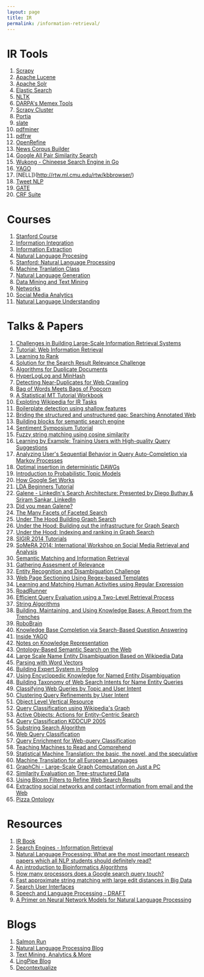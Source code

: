 ```yaml
---
layout: page
title: IR
permalink: /information-retrieval/
---
```


IR Tools
========
1. [Scrapy](http://scrapy.org/)
2. [Apache Lucene](https://lucene.apache.org/core/)
3. [Apache Solr](http://lucene.apache.org/solr/)
4. [Elastic Search](https://www.elastic.co/)
5. [NLTK](http://www.nltk.org/)
6. [DARPA's Memex Tools](http://opencatalog.darpa.mil/MEMEX.html)
7. [Scrapy Cluster](http://scrapy-cluster.readthedocs.org/en/latest/)
8. [Portia](https://github.com/scrapinghub/portia)
9. [slate](https://pypi.python.org/pypi/slate)
10. [pdfminer](https://github.com/euske/pdfminer)
11. [pdfrw](https://github.com/pmaupin/pdfrw)
12. [OpenRefine](http://openrefine.org/)
13. [News Corpus Builder](http://skillachie.github.io/news-corpus-builder/)
14. [Google All Pair Similarity Search](https://code.google.com/p/google-all-pairs-similarity-search/)
15. [Wukong - Chineese Search Engine in Go](https://github.com/huichen/wukong)
16. [YAGO](http://www.mpi-inf.mpg.de/departments/databases-and-information-systems/research/yago-naga/yago//)
17. [NELL])(http://rtw.ml.cmu.edu/rtw/kbbrowser/)
18. [Tweet NLP](http://www.ark.cs.cmu.edu/TweetNLP/)
19. [GATE](https://gate.ac.uk/)
20. [CRF Suite](http://www.chokkan.org/software/crfsuite/tutorial.html)

Courses
=======
1. [Stanford Course](http://web.stanford.edu/class/cs276/)
2. [Information Integration](http://usc-isi-i2.github.io/knoblock/doc/syllabus/CSCI548_Syllabus_Spring_2015.pdf)
3. [Information Extraction](http://www.cs.cmu.edu/~wcohen/10-707/index-2004.html)
4. [Natural Language Procesing](http://www3.nd.edu/~dchiang/teaching/nlp/)
5. [Stanford: Natural Language Processing](http://web.stanford.edu/class/cs224n/syllabus.shtml#lec1)
6. [Machine Tranlation Class](http://mt-class.org/)
7. [Natural Language Generation](http://www.inf.ed.ac.uk/teaching/courses/nlg/)
8. [Data Mining and Text Mining](http://www.cs.uic.edu/~liub/teach/cs583-fall-15/cs583.html)
9. [Networks](https://courses.cit.cornell.edu/info2040_2014fa/)
10. [Social Media Analytics](http://www.isi.edu/~lerman/courses/csci599_2015/Syllabus-Social%20Media%20Analytics_v1.pdf)
11. [Natural Language Understanding](http://web.stanford.edu/class/cs224u/)

Talks & Papers
==============
1. [Challenges in Building Large-Scale Information Retrieval Systems](http://web.stanford.edu/class/cs276/Jeff-Dean-Stanford-CS276-April-2015.pdf)
2. [Tutorial: Web Information Retrieval](http://sci2s.ugr.es/sites/default/files/files/linksInterest/Tutorials/icde.pdf)
3. [Learning to Rank](http://research.microsoft.com/en-us/people/hangli/li-acl-ijcnlp-2009-tutorial.pdf)
4. [Solution for the Search Result Relevance Challenge](https://github.com/ChenglongChen/Kaggle_CrowdFlower/blob/master/Doc/Kaggle_CrowdFlower_ChenglongChen.pdf)
5. [Algorithms for Duplicate Documents](http://www.cs.princeton.edu/courses/archive/spr05/cos598E/bib/Princeton.pdf)
6. [HyperLogLog and MinHash](http://tech.adroll.com/blog/data/2013/07/10/hll-minhash.html)
7. [Detecting Near-Duplicates for Web Crawling](http://www2007.cpsc.ucalgary.ca/papers/paper215.pdf)
8. [Bag of Words Meets Bags of Popcorn](https://www.kaggle.com/c/word2vec-nlp-tutorial)
9. [A Statistical MT Tutorial Workbook](http://www.isi.edu/natural-language/mt/wkbk-rw.pdf)
10. [Exploting Wikipedia for IR Tasks](http://vitiokm.wix.com/wikitutorial)
11. [Boilerplate detection using shallow features](http://www.decom.ufop.br/menotti/rp122/sem/sem1-brayan-milton-art.pdf)
12. [Briding the structured and unstructured gap: Searching Annotated Web](http://www.tcs.tifr.res.in/events/bridging-structured-unstructured-gap-searching-annotated-web)
13. [Building blocks for semantic search engine](http://videolectures.net/iiia06_chakrabarti_rcier/)
14. [Sentiment Symposium Tutorial](http://sentiment.christopherpotts.net/index.html)
15. [Fuzzy string matching using cosine similarity](http://blog.nishtahir.com/2015/09/19/fuzzy-string-matching-using-cosine-similarity/)
16. [Learning by Example: Training Users with High-quality Query Suggestions](http://pc57724.uni-regensburg.de/morgan/papers/sigir2015_queries.pdf)
17. [Analyzing User's Sequential Behavior in Query Auto-Completion via Markov Processes](https://labs.yahoo.com/publications/5689/analyzing-users-sequential-behavior-query-auto-completion-markov-processes)
18. [Optimal insertion in deterministic DAWGs](http://www.sciencedirect.com/science/article/pii/S0304397502005716)
19. [Introduction to Probabilistic Topic Models](https://www.cs.princeton.edu/~blei/papers/Blei2011.pdf)
20. [How Google Set Works](http://www.seobythesea.com/2008/03/how-google-sets-works/)
21. [LDA Beginners Tutorial](http://www.slideshare.net/WayneLee9/lda-oct3-2013)
22. [Galene - LinkedIn's Search Architecture: Presented by Diego Buthay & Sriram Sankar, LinkedIn](http://www.slideshare.net/lucidworks/galene-linkedins-search-architecture-presented-by-diego-buthay-sriram-sankar-linkedin)
23. [Did you mean Galene?](https://engineering.linkedin.com/search/did-you-mean-galene)
24. [The Many Facets of Faceted Search](https://engineering.linkedin.com/faceting/many-facets-faceted-search)
25. [Under The Hood Building Graph Search](https://www.facebook.com/notes/facebook-engineering/under-the-hood-building-graph-search-beta/10151240856103920)
26. [Under the Hood: Building out the infrastructure for Graph Search](https://www.facebook.com/notes/facebook-engineering/under-the-hood-building-out-the-infrastructure-for-graph-search/10151347573598920)
27. [Under the Hood: Indexing and ranking in Graph Search](https://www.facebook.com/notes/facebook-engineering/under-the-hood-indexing-and-ranking-in-graph-search/10151361720763920)
28. [SIGIR 2014 Tutorials](http://sigir.org/sigir2014/finaltutorials.php)
29. [SoMeRA 2014: International Workshop on Social Media Retrieval and Analysis](http://www.cp.jku.at/conferences/SoMeRA2014/)
30. [Semantic Matching and Information Retrieval](http://smir2014.noahlab.com.hk/SMIR2014.htm)
31. [Gathering Assesment of Relevance](https://sites.google.com/site/sigirgear/schedule)
32. [Entity Recognition and Disambiguation Challenge](http://web-ngram.research.microsoft.com/erd2014/Paper.aspx)
33. [Web Page Sectioning Using Regex-based Templates](http://www.ra.ethz.ch/CDstore/www2008/www2008.org/papers/pdf/p1151-mehtaA.pdf)
34. [Learning and Matching Human Activities using Regular Expression](http://www.researchgate.net/profile/Nicola_Conci/publication/224201280_Learning_and_matching_human_activities_using_regular_expressions/links/0deec519ba76fd81d6000000.pdf)
35. [RoadRunner](http://www.vldb.org/conf/2001/P109.pdf)
36. [Efficient Query Evaluation using a Two-Level Retrieval Process](http://cis.poly.edu/westlab/papers/cntdstrb/p426-broder.pdf)
37. [String Algorithms](http://web.stanford.edu/class/cs97si/10-string-algorithms.pdf)
38. [Building, Maintaining, and Using Knowledge Bases: A Report from the Trenches](http://pages.cs.wisc.edu/~anhai/papers/kcs-sigmod13)
39. [RoboBrain](http://arxiv.org/pdf/1412.0691.pdf)
40. [Knowledge Base Completion via Search-Based Question Answering](http://infolab.stanford.edu/~west1/pubs/West-Gabrilovich-Murphy-Sun-Gupta-Lin_WWW-14.pdf)
41. [Inside YAGO](http://resources.mpi-inf.mpg.de/yago-naga/yago/publications/www2013demo.pdf)
42. [Notes on Knowledge Representation](http://www.cs.ukzn.ac.za/~hughm/ai/notes/knowledgeRepresentation.pdf)
43. [Ontology-Based Semantic Search on the Web](http://www.cs.ox.ac.uk/people/thomas.lukasiewicz/ssw11.pdf)
44. [Large Scale Name Entity Disambiguation Based on Wikipedia Data](http://research.microsoft.com/pubs/68124/emnlp07.pdf)
45. [Parsing with Word Vectors](http://www.denizyuret.com/2015/07/parsing-with-word-vectors.html) 
46. [Building Expert System in Prolog](http://www.inf.fu-berlin.de/lehre/SS09/KI/folien/merritt.pdf)
47. [Using Encyclopedic Knowledge for Named Entity Disambiguation](http://www.cs.utexas.edu/~ml/papers/encyc-eacl-06.pdf)
48. [Building Taxonomy of Web Search Intents for Name Entity Queries](http://research.microsoft.com/pubs/120889/fp0700-yin.pdf)
49. [Classifying Web Queries by Topic and User Intent](https://faculty.ist.psu.edu/jjansen/academic/jansen_user_intent.pdf)
50. [Clustering Query Refinements by User Intent](http://homes.cs.washington.edu/~alon/www2010.pdf)
51. [Object Level Vertical Resource](http://research.microsoft.com/en-us/people/jrwen/cidr2007.pdf)
52. [Query Classification using Wikipedia's Graph](http://ojs.academypublisher.com/index.php/jetwi/article/viewFile/jetwi0403207220/5228)
53. [Active Objects: Actions for Entity-Centric Search](http://www.anithakannan.com/yahoo_site_admin/assets/docs/activeObjectswww2012.8154516.pdf)
54. [Query Classification KDDCUP 2005](http://www.sigkdd.org/sites/default/files/issues/7-2-2005-12/KDDCUP2005Report_Shen.pdf)
55. [Substring Search Algorithm](http://volnitsky.com/project/str_search/index.html)
56. [Web Query Classification](https://en.wikipedia.org/wiki/Web_query_classification)
57. [Query Enrichment for Web-query Classification](http://www.pancube.com/Paper/Query%20Enrichment%20for%20Web-query%20Classification.Shen.HKUST.TOIS.2006.Paper.pdf)
58. [Teaching Machines to Read and Comprehend](http://arxiv.org/pdf/1506.03340v1.pdf)
59. [Statistical Machine Translation: the basic, the novel, and the speculative](http://homepages.inf.ed.ac.uk/pkoehn/publications/tutorial2006.pdf)
60. [Machine Translation for all European Languages](http://www.mt-archive.info/MTS-2007-Koehn-1.pdf)
61. [GraphChi - Large-Scale Graph Computation on Just a PC](http://www.cs.cmu.edu/~pavlo/courses/fall2013/static/papers/osdi2012-graphchi.pdf)
62. [Similarity Evaluation on Tree-structured Data](http://web.kaust.edu.sa/faculty/PanosKalnis/Publications/sigmod05.pdf)
63. [Using Bloom Filters to Refine Web Search Results](http://research.microsoft.com/en-us/um/people/navendu/mypapers/webdb05tr.pdf)
64. [Extracting social networks and contact information from email and the Web](http://scholarworks.umass.edu/cgi/viewcontent.cgi?article=1035&context=cs_faculty_pubs)
65. [Pizza Ontology](https://cs.uwaterloo.ca/~a78khan/docs/PizzaOntologyReview.pdf)

Resources
=========
1. [IR Book](http://www-nlp.stanford.edu/IR-book/)
2. [Search Engines - Information Retrieval](http://ciir.cs.umass.edu/downloads/SEIRiP.pdf)
3. [Natural Language Processing: What are the most important research papers which all NLP students should definitely read?](https://www.quora.com/Natural-Language-Processing/What-are-the-most-important-research-papers-which-all-NLP-students-should-definitely-read)
4. [An introduction to Bioinformatics Algorithms](http://www.math-info.univ-paris5.fr/~lomn/Cours/BC/Publis/Complements/introductiontoBioinformaticsAlgorithms.pdf)
5. [How many processors does a Google search query touch?](https://www.quora.com/How-many-processors-does-a-Google-search-query-touch/answer/Wolf-Garbe)
6. [Fast approximate string matching with large edit distances in Big Data](http://blog.faroo.com/2015/03/24/fast-approximate-string-matching-with-large-edit-distances/)
7. [Search User Interfaces](http://searchuserinterfaces.com/book/)
8. [Speech and Language Processing - DRAFT](https://web.stanford.edu/~jurafsky/slp3/)
9. [A Primer on Neural Network Models for Natural Language Processing](http://u.cs.biu.ac.il/~yogo/nnlp.pdf)

Blogs
=====
1. [Salmon Run](http://sujitpal.blogspot.de/)
2. [Natural Language Processing Blog](http://nlpers.blogspot.in/)
3. [Text Mining, Analytics & More](http://www.text-analytics101.com/)
4. [LingPipe Blog](http://lingpipe-blog.com/)
5. [Decontextualize](http://www.decontextualize.com/)